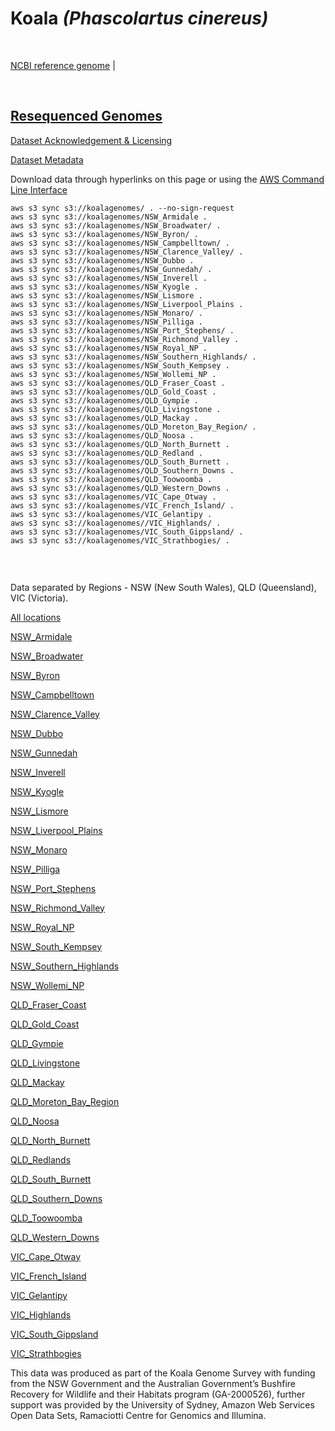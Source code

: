 # **Koala** *(Phascolartus cinereus)*

<br>

[NCBI reference genome](https://www.ncbi.nlm.nih.gov/assembly/GCF_002099425.1/) | 

<br>

## [Resequenced Genomes](https://koalagenomes.s3.ap-southeast-2.amazonaws.com/index.html)

[Dataset Acknowledgement & Licensing](https://koalagenomes.s3.ap-southeast-2.amazonaws.com/KoalaReadMe.txt)

[Dataset Metadata](https://koalagenomes.s3.ap-southeast-2.amazonaws.com/Koala_Metadata-7-03-2022.csv)

Download data through hyperlinks on this page or using the [AWS Command Line Interface](https://docs.aws.amazon.com/cli/latest/userguide/cli-chap-install.html)
  
```
aws s3 sync s3://koalagenomes/ . --no-sign-request
aws s3 sync s3://koalagenomes/NSW_Armidale .
aws s3 sync s3://koalagenomes/NSW_Broadwater/ .
aws s3 sync s3://koalagenomes/NSW_Byron/ .
aws s3 sync s3://koalagenomes/NSW_Campbelltown/ .
aws s3 sync s3://koalagenomes/NSW_Clarence_Valley/ .
aws s3 sync s3://koalagenomes/NSW_Dubbo .
aws s3 sync s3://koalagenomes/NSW_Gunnedah/ .
aws s3 sync s3://koalagenomes/NSW_Inverell .
aws s3 sync s3://koalagenomes/NSW_Kyogle .
aws s3 sync s3://koalagenomes/NSW_Lismore .
aws s3 sync s3://koalagenomes/NSW_Liverpool_Plains .
aws s3 sync s3://koalagenomes/NSW_Monaro/ .
aws s3 sync s3://koalagenomes/NSW_Pilliga .
aws s3 sync s3://koalagenomes/NSW_Port_Stephens/ .
aws s3 sync s3://koalagenomes/NSW_Richmond_Valley .
aws s3 sync s3://koalagenomes/NSW_Royal_NP .
aws s3 sync s3://koalagenomes/NSW_Southern_Highlands/ .
aws s3 sync s3://koalagenomes/NSW_South_Kempsey .
aws s3 sync s3://koalagenomes/NSW_Wollemi_NP .
aws s3 sync s3://koalagenomes/QLD_Fraser_Coast .
aws s3 sync s3://koalagenomes/QLD_Gold_Coast .
aws s3 sync s3://koalagenomes/QLD_Gympie .
aws s3 sync s3://koalagenomes/QLD_Livingstone .
aws s3 sync s3://koalagenomes/QLD_Mackay .
aws s3 sync s3://koalagenomes/QLD_Moreton_Bay_Region/ .
aws s3 sync s3://koalagenomes/QLD_Noosa .
aws s3 sync s3://koalagenomes/QLD_North_Burnett .
aws s3 sync s3://koalagenomes/QLD_Redland .
aws s3 sync s3://koalagenomes/QLD_South_Burnett .
aws s3 sync s3://koalagenomes/QLD_Southern_Downs .
aws s3 sync s3://koalagenomes/QLD_Toowoomba .
aws s3 sync s3://koalagenomes/QLD_Western_Downs .
aws s3 sync s3://koalagenomes/VIC_Cape_Otway .
aws s3 sync s3://koalagenomes/VIC_French_Island/ .
aws s3 sync s3://koalagenomes/VIC_Gelantipy .
aws s3 sync s3://koalagenomes//VIC_Highlands/ .
aws s3 sync s3://koalagenomes/VIC_South_Gippsland/ .
aws s3 sync s3://koalagenomes/VIC_Strathbogies/ .


```

<br>

Data separated by Regions - NSW (New South Wales), QLD (Queensland), VIC (Victoria).

[All locations](https://koalagenomes.s3.ap-southeast-2.amazonaws.com/index.html)

[NSW_Armidale](https://koalagenomes.s3.ap-southeast-2.amazonaws.com/index.html#NSW_Armidale/)

[NSW_Broadwater](https://koalagenomes.s3.ap-southeast-2.amazonaws.com/index.html#NSW_Broadwater/)

[NSW_Byron](https://koalagenomes.s3.ap-southeast-2.amazonaws.com/index.html#NSW_Byron/)

[NSW_Campbelltown](https://koalagenomes.s3.ap-southeast-2.amazonaws.com/index.html#NSW_Campbelltown/)

[NSW_Clarence_Valley](https://koalagenomes.s3.ap-southeast-2.amazonaws.com/index.html#NSW_Clarence_Valley/)

[NSW_Dubbo](https://koalagenomes.s3.ap-southeast-2.amazonaws.com/index.html#NSW_Dubbo/)

[NSW_Gunnedah](https://koalagenomes.s3.ap-southeast-2.amazonaws.com/index.html#NSW_Gunnedah/)

[NSW_Inverell](https://koalagenomes.s3.ap-southeast-2.amazonaws.com/index.html#NSW_Inverell/)

[NSW_Kyogle](https://koalagenomes.s3.ap-southeast-2.amazonaws.com/index.html#NSW_Kyogle/)

[NSW_Lismore](https://koalagenomes.s3.ap-southeast-2.amazonaws.com/index.html#NSW_Lismore/)

[NSW_Liverpool_Plains](https://koalagenomes.s3.ap-southeast-2.amazonaws.com/index.html#NSW_Liverpool_Plains/)

[NSW_Monaro](https://koalagenomes.s3.ap-southeast-2.amazonaws.com/index.html#NSW_Monaro/)

[NSW_Pilliga](https://koalagenomes.s3.ap-southeast-2.amazonaws.com/index.html#NSW_Pilliga/)

[NSW_Port_Stephens](https://koalagenomes.s3.ap-southeast-2.amazonaws.com/index.html#NSW_Port_Stephens/)

[NSW_Richmond_Valley](https://koalagenomes.s3.ap-southeast-2.amazonaws.com/index.html#NSW_Richmond_Valley/)

[NSW_Royal_NP](https://koalagenomes.s3.ap-southeast-2.amazonaws.com/index.html#NSW_Royal_NP/)

[NSW_South_Kempsey](https://koalagenomes.s3.ap-southeast-2.amazonaws.com/index.html#NSW_South_Kempsey/)

[NSW_Southern_Highlands](https://koalagenomes.s3.ap-southeast-2.amazonaws.com/index.html#NSW_Southern_Highlands/)

[NSW_Wollemi_NP](https://koalagenomes.s3.ap-southeast-2.amazonaws.com/index.html#NSW_Wollemi_NP/)

[QLD_Fraser_Coast](https://koalagenomes.s3.ap-southeast-2.amazonaws.com/index.html#QLD_Fraser_Coast/)

[QLD_Gold_Coast](https://koalagenomes.s3.ap-southeast-2.amazonaws.com/index.html#QLD_Gold_Coast/)

[QLD_Gympie](https://koalagenomes.s3.ap-southeast-2.amazonaws.com/index.html#QLD_Gympie/)

[QLD_Livingstone](https://koalagenomes.s3.ap-southeast-2.amazonaws.com/index.html#QLD_Livingstone/)

[QLD_Mackay](https://koalagenomes.s3.ap-southeast-2.amazonaws.com/index.html#QLD_Mackay/)

[QLD_Moreton_Bay_Region](https://koalagenomes.s3.ap-southeast-2.amazonaws.com/index.html#QLD_Moreton_Bay_Region/)

[QLD_Noosa](https://koalagenomes.s3.ap-southeast-2.amazonaws.com/index.html#QLD_Noosa/)

[QLD_North_Burnett](https://koalagenomes.s3.ap-southeast-2.amazonaws.com/index.html#QLD_North_Burnett/)

[QLD_Redlands](https://koalagenomes.s3.ap-southeast-2.amazonaws.com/index.html#QLD_Redland/)

[QLD_South_Burnett](https://koalagenomes.s3.ap-southeast-2.amazonaws.com/index.html#QLD_South_Burnett/)

[QLD_Southern_Downs](https://koalagenomes.s3.ap-southeast-2.amazonaws.com/index.html#QLD_Southern_Downs/)

[QLD_Toowoomba](https://koalagenomes.s3.ap-southeast-2.amazonaws.com/index.html#QLD_Toowoomba/)

[QLD_Western_Downs](https://koalagenomes.s3.ap-southeast-2.amazonaws.com/index.html#QLD_Western_Downs/)

[VIC_Cape_Otway](https://koalagenomes.s3.ap-southeast-2.amazonaws.com/index.html#VIC_Cape_Otway/)

[VIC_French_Island](https://koalagenomes.s3.ap-southeast-2.amazonaws.com/index.html#VIC_French_Island/)

[VIC_Gelantipy](https://koalagenomes.s3.ap-southeast-2.amazonaws.com/index.html#VIC_Gelantipy/)

[VIC_Highlands](https://koalagenomes.s3.ap-southeast-2.amazonaws.com/index.html#VIC_Highlands/)

[VIC_South_Gippsland](https://koalagenomes.s3.ap-southeast-2.amazonaws.com/index.html#VIC_South_Gippsland/)

[VIC_Strathbogies](https://koalagenomes.s3.ap-southeast-2.amazonaws.com/index.html#VIC_Strathbogies/)

This data was produced as part of the Koala Genome Survey with funding from the NSW Government and the Australian Government’s Bushfire Recovery for Wildlife and their Habitats program (GA-2000526), further support was provided by the University of Sydney, Amazon Web Services Open Data Sets, Ramaciotti Centre for Genomics and Illumina.
